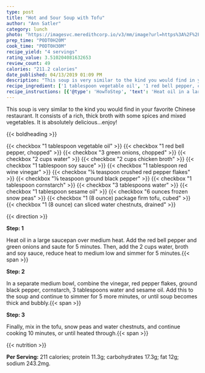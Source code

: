 ```yaml
---
type: post
title: "Hot and Sour Soup with Tofu"
author: "Ann Satler"
category: lunch
photo: "https://imagesvc.meredithcorp.io/v3/mm/image?url=https%3A%2F%2Fimages.media-allrecipes.com%2Fuserphotos%2F7776026.jpg"
prep_time: "P0DT0H20M"
cook_time: "P0DT0H30M"
recipe_yield: "4 servings"
rating_value: 3.510204081632653
review_count: 49
calories: "211.2 calories"
date_published: 04/13/2019 01:09 PM
description: "This soup is very similar to the kind you would find in your favorite Chinese restaurant. It consists of a rich, thick broth with some spices and mixed vegetables. It is absolutely delicious...enjoy!"
recipe_ingredient: ['1 tablespoon vegetable oil', '1 red bell pepper, chopped', '3 green onions, chopped', '2 cups water', '2 cups chicken broth', '1 tablespoon soy sauce', '1 tablespoon red wine vinegar', '¼ teaspoon crushed red pepper flakes', '⅛ teaspoon ground black pepper', '1 tablespoon cornstarch', '3 tablespoons water', '1 tablespoon sesame oil', '6 ounces frozen snow peas', '1 (8 ounce) package firm tofu, cubed', '1 (8 ounce) can sliced water chestnuts, drained']
recipe_instructions: [{'@type': 'HowToStep', 'text': 'Heat oil in a large saucepan over medium heat. Add the red bell pepper and green onions and saute for 5 minutes. Then, add the 2 cups water, broth and soy sauce, reduce heat to medium low and simmer for 5 minutes.\n'}, {'@type': 'HowToStep', 'text': 'In a separate medium bowl, combine the vinegar, red pepper flakes, ground black pepper, cornstarch, 3 tablespoons water and sesame oil. Add this to the soup and continue to simmer for 5 more minutes, or until soup becomes thick and bubbly.\n'}, {'@type': 'HowToStep', 'text': 'Finally, mix in the tofu, snow peas and water chestnuts, and continue cooking 10 minutes, or until heated through.\n'}]
---
```


This soup is very similar to the kind you would find in your favorite Chinese restaurant. It consists of a rich, thick broth with some spices and mixed vegetables. It is absolutely delicious...enjoy! 

{{< boldheading >}}

{{< checkbox "1 tablespoon vegetable oil" >}}
{{< checkbox "1  red bell pepper, chopped" >}}
{{< checkbox "3  green onions, chopped" >}}
{{< checkbox "2 cups water" >}}
{{< checkbox "2 cups chicken broth" >}}
{{< checkbox "1 tablespoon soy sauce" >}}
{{< checkbox "1 tablespoon red wine vinegar" >}}
{{< checkbox "¼ teaspoon crushed red pepper flakes" >}}
{{< checkbox "⅛ teaspoon ground black pepper" >}}
{{< checkbox "1 tablespoon cornstarch" >}}
{{< checkbox "3 tablespoons water" >}}
{{< checkbox "1 tablespoon sesame oil" >}}
{{< checkbox "6 ounces frozen snow peas" >}}
{{< checkbox "1 (8 ounce) package firm tofu, cubed" >}}
{{< checkbox "1 (8 ounce) can sliced water chestnuts, drained" >}}


{{< direction >}}

**Step: 1**

Heat oil in a large saucepan over medium heat. Add the red bell pepper and green onions and saute for 5 minutes. Then, add the 2 cups water, broth and soy sauce, reduce heat to medium low and simmer for 5 minutes.{{< span >}}

**Step: 2**

In a separate medium bowl, combine the vinegar, red pepper flakes, ground black pepper, cornstarch, 3 tablespoons water and sesame oil. Add this to the soup and continue to simmer for 5 more minutes, or until soup becomes thick and bubbly.{{< span >}}

**Step: 3**

Finally, mix in the tofu, snow peas and water chestnuts, and continue cooking 10 minutes, or until heated through.{{< span >}}

{{< nutrition >}}

**Per Serving:** 211 calories; protein 11.3g; carbohydrates 17.3g; fat 12g; sodium 243.2mg.